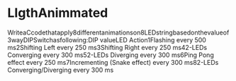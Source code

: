 # LIgthAnimmated
WriteaCcodethatapply8differentanimationson8LEDstringbasedonthevalueof3wayDIPSwitchasfollowing:DIP valueLED Action1Flashing every 500 ms2Shifting Left every 250 ms3Shifting Right every 250 ms42-LEDs Converging every 300 ms52-LEDs Diverging every 300 ms6Ping Pong effect every 250 ms7Incrementing (Snake effect) every 300 ms82-LEDs Converging/Diverging every 300 ms
